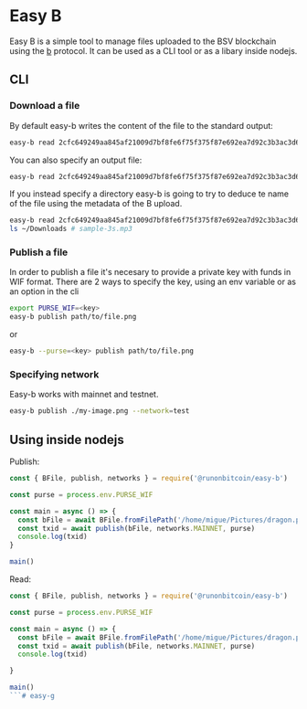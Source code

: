 # Easy B

Easy B is a simple tool to manage files uploaded to the BSV blockchain using the [b](https://github.com/unwriter/B)
protocol. It can be used as a CLI tool or as a libary inside nodejs.

## CLI

### Download a file

By default easy-b writes the content of the file to the standard output:

``` bash
easy-b read 2cfc649249aa845af21009d7bf8fe6f75f375f87e692ea7d92c3b3ac3d6583cb > my-audio.mp3
```

You can also specify an output file:

``` bash
easy-b read 2cfc649249aa845af21009d7bf8fe6f75f375f87e692ea7d92c3b3ac3d6583cb --output=my-audio.mp3
```

If you instead specify a directory easy-b is going to try to deduce te name of the file using the metadata of the B upload.

``` bash
easy-b read 2cfc649249aa845af21009d7bf8fe6f75f375f87e692ea7d92c3b3ac3d6583cb --output=~/Downloads
ls ~/Downloads # sample-3s.mp3
```

### Publish a file

In order to publish a file it's necesary to provide a private key with funds in WIF format. There are 2 ways to specify the key, using an env variable or as an option in the cli

``` bash 
export PURSE_WIF=<key>
easy-b publish path/to/file.png 
```

or

``` bash
easy-b --purse=<key> publish path/to/file.png 
```

### Specifying network

Easy-b works with mainnet and testnet.

``` bash
easy-b publish ./my-image.png --network=test
```

## Using inside nodejs

Publish:

``` js
const { BFile, publish, networks } = require('@runonbitcoin/easy-b') 

const purse = process.env.PURSE_WIF

const main = async () => {
  const bFile = await BFile.fromFilePath('/home/migue/Pictures/dragon.png')
  const txid = await publish(bFile, networks.MAINNET, purse)
  console.log(txid)
}

main()
```

Read:

``` js
const { BFile, publish, networks } = require('@runonbitcoin/easy-b') 

const purse = process.env.PURSE_WIF

const main = async () => {
  const bFile = await BFile.fromFilePath('/home/migue/Pictures/dragon.png')
  const txid = await publish(bFile, networks.MAINNET, purse)
  console.log(txid)

}

main()
```#   e a s y - g  
 